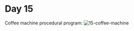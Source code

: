 # Day 15
Coffee machine procedural program:
![15-coffee-machine](https://github.com/paweldro/100-days-of-code-python-bootcamp/assets/29238627/0ce4823b-ee8d-4a20-b6db-4676caef0721)
